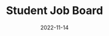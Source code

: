 ---
layout: page
title: Student Job Board 
date: 2022-11-14
featured_image: https://res.cloudinary.com/dxm7ycyxz/image/upload/v1671024746/TechHigh.us/Student%20Life/Job_Board_xhsxcb.jpg

excerpt: Employers submit job forms for students to apply for through public posts on the home page.
---
